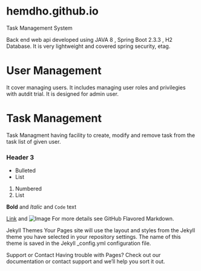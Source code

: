 # hemdho.github.io
Task Management System

Back end web api developed using JAVA 8 , Spring Boot 2.3.3 , H2 Database. It is very lightweight and covered spring security, etag.



# User Management

It cover managing users. It includes managing user roles and privilegies with autdit trial.
It is designed for admin user.



# Task Management

Task Managment having facility to create, modify and remove task from the task list of given user.

### Header 3

- Bulleted
- List

1. Numbered
2. List

**Bold** and _Italic_ and `Code` text

[Link](url) and ![Image](src)
For more details see GitHub Flavored Markdown.

Jekyll Themes
Your Pages site will use the layout and styles from the Jekyll theme you have selected in your repository settings. The name of this theme is saved in the Jekyll _config.yml configuration file.

Support or Contact
Having trouble with Pages? Check out our documentation or contact support and we’ll help you sort it out.
